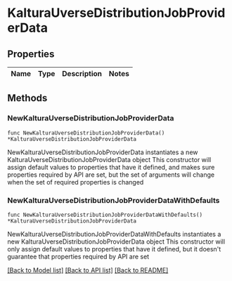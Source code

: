 # KalturaUverseDistributionJobProviderData

## Properties

Name | Type | Description | Notes
------------ | ------------- | ------------- | -------------

## Methods

### NewKalturaUverseDistributionJobProviderData

`func NewKalturaUverseDistributionJobProviderData() *KalturaUverseDistributionJobProviderData`

NewKalturaUverseDistributionJobProviderData instantiates a new KalturaUverseDistributionJobProviderData object
This constructor will assign default values to properties that have it defined,
and makes sure properties required by API are set, but the set of arguments
will change when the set of required properties is changed

### NewKalturaUverseDistributionJobProviderDataWithDefaults

`func NewKalturaUverseDistributionJobProviderDataWithDefaults() *KalturaUverseDistributionJobProviderData`

NewKalturaUverseDistributionJobProviderDataWithDefaults instantiates a new KalturaUverseDistributionJobProviderData object
This constructor will only assign default values to properties that have it defined,
but it doesn't guarantee that properties required by API are set


[[Back to Model list]](../README.md#documentation-for-models) [[Back to API list]](../README.md#documentation-for-api-endpoints) [[Back to README]](../README.md)


